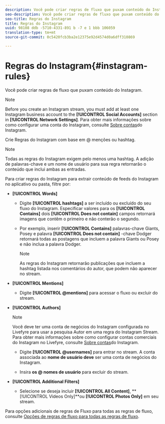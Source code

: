 ```yaml
---
description: Você pode criar regras de fluxo que puxam conteúdo do Instagram.
seo-description: Você pode criar regras de fluxo que puxam conteúdo do Instagram.
seo-title: Regras do Instagram
title: Regras do Instagram
uuid: 98108 ddb -5710-4331-891 b -7 e 1 bbb 106059
translation-type: tm+mt
source-git-commit: 0c5420fcb3ba2e12375e92d4574d0a6dff310869

---
```



# Regras do Instagram{#instagram-rules}

Você pode criar regras de fluxo que puxam conteúdo do Instagram.

>[!NOTE]
>
>Before you create an Instagram stream, you must add at least one Instagram business account to the **[!UICONTROL Social Accounts]** section in **[!UICONTROL Network Settings]**. Para obter mais informações sobre como configurar uma conta do Instagram, consulte [Sobre contas](../c-users-creating-accounts-with-studio-access/t-configure-social-accout-instagram/c-about-instagram-accounts.md#c_about_instagram_accounts)do Instagram.

Crie Regras do Instagram com base em @ menções ou hashtag.

>[!NOTE]
>
>Todas as regras do Instagram exigem pelo menos uma hashtag. A adição de palavras-chave e um nome de usuário para sua regra retornarão o conteúdo que inclui ambas as entradas.

Para criar regras do Instagram para extrair conteúdo de feeds do Instagram no aplicativo ou pasta, filtre por:

* **[!UICONTROL Words]**

   * Digite **[!UICONTROL hashtags]** a ser incluído ou excluído do seu fluxo do Instagram. Especificar valores para os **[!UICONTROL Contains]** dois **[!UICONTROL Does not contain]** campos retornará imagens que contêm o primeiro e não conterão o segundo.

   * Por exemplo, inserir **[!UICONTROL Contains]** palavras-chave Giants, Posey e palavra **[!UICONTROL Does not contain]** -chave Dodger retornará todas as postagens que incluem a palavra Giants ou Posey e não inclua a palavra Dodger.

      >[!NOTE]
      >
      >As regras do Instagram retornarão publicações que incluem a hashtag listada nos comentários do autor, que podem não aparecer no stream.

* **[!UICONTROL Mentions]**

   * Digite **[!UICONTROL @mentions]** para acessar o fluxo ou excluir do stream.

* **[!UICONTROL Authors]**

   >[!NOTE]
   >
   >Você deve ter uma conta de negócios do Instagram configurada no Livefyre para usar a pesquisa Autor em uma regra do Instagram Stream. Para obter mais informações sobre como configurar contas comerciais do Instagram no Livefyre, consulte [Sobre contas](../c-users-creating-accounts-with-studio-access/t-configure-social-accout-instagram/c-about-instagram-accounts.md#c_about_instagram_accounts)do Instagram.

   * Digite **[!UICONTROL @usernames]** para entrar no stream. A conta associada ao **nome de usuário deve** ser uma conta de negócios do Instagram.

   * Insira **os @ nomes de usuário** para excluir do stream.

* **[!UICONTROL Additional Filters]**

   * Selecione se deseja incluir **[!UICONTROL All Content]**, **[!UICONTROL Videos Only]**ou **[!UICONTROL Photos Only]** em seu stream.

Para opções adicionais de regras de Fluxo para todas as regras de fluxo, consulte [Opções de regras de fluxo para todas as regras de fluxo](../c-streams/c-stream-rule-options-for-all-stream-rules.md#c_stream_rule_options_for_all_stream_rules).
